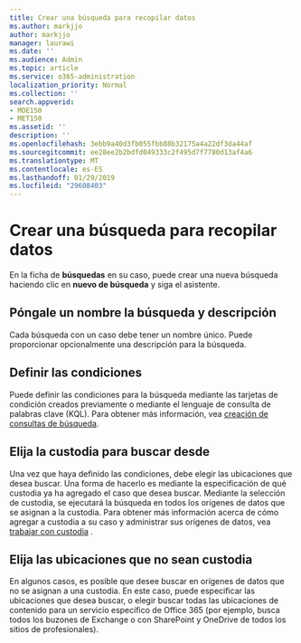 ```yaml
---
title: Crear una búsqueda para recopilar datos
ms.author: markjjo
author: markjjo
manager: laurawi
ms.date: ''
ms.audience: Admin
ms.topic: article
ms.service: o365-administration
localization_priority: Normal
ms.collection: ''
search.appverid:
- MOE150
- MET150
ms.assetid: ''
description: ''
ms.openlocfilehash: 3ebb9a40d3fb055fbb88b32175a4a22df3da44af
ms.sourcegitcommit: ee28ee2b2bdfd049333c2f495d7f7780d13af4a6
ms.translationtype: MT
ms.contentlocale: es-ES
ms.lasthandoff: 01/29/2019
ms.locfileid: "29608403"
---
```

# <a name="create-a-search-to-collect-data"></a>Crear una búsqueda para recopilar datos

En la ficha de **búsquedas** en su caso, puede crear una nueva búsqueda haciendo clic en **nuevo de búsqueda** y siga el asistente.

## <a name="name-your-search-and-give-description"></a>Póngale un nombre la búsqueda y descripción

Cada búsqueda con un caso debe tener un nombre único. Puede proporcionar opcionalmente una descripción para la búsqueda. 

## <a name="define-your-conditions"></a>Definir las condiciones

Puede definir las condiciones para la búsqueda mediante las tarjetas de condición creados previamente o mediante el lenguaje de consulta de palabras clave (KQL). Para obtener más información, vea [creación de consultas de búsqueda](building-search-queries.md).

## <a name="choose-the-custodians-to-search-from"></a>Elija la custodia para buscar desde

Una vez que haya definido las condiciones, debe elegir las ubicaciones que desea buscar. Una forma de hacerlo es mediante la especificación de qué custodia ya ha agregado el caso que desea buscar. Mediante la selección de custodia, se ejecutará la búsqueda en todos los orígenes de datos que se asignan a la custodia. Para obtener más información acerca de cómo agregar a custodia a su caso y administrar sus orígenes de datos, vea [trabajar con custodia](managing-custodians.md) .

## <a name="choose-non-custodial-locations"></a>Elija las ubicaciones que no sean custodia

En algunos casos, es posible que desee buscar en orígenes de datos que no se asignan a una custodia. En este caso, puede especificar las ubicaciones que desea buscar, o elegir buscar todas las ubicaciones de contenido para un servicio específico de Office 365 (por ejemplo, busca todos los buzones de Exchange o con SharePoint y OneDrive de todos los sitios de profesionales).